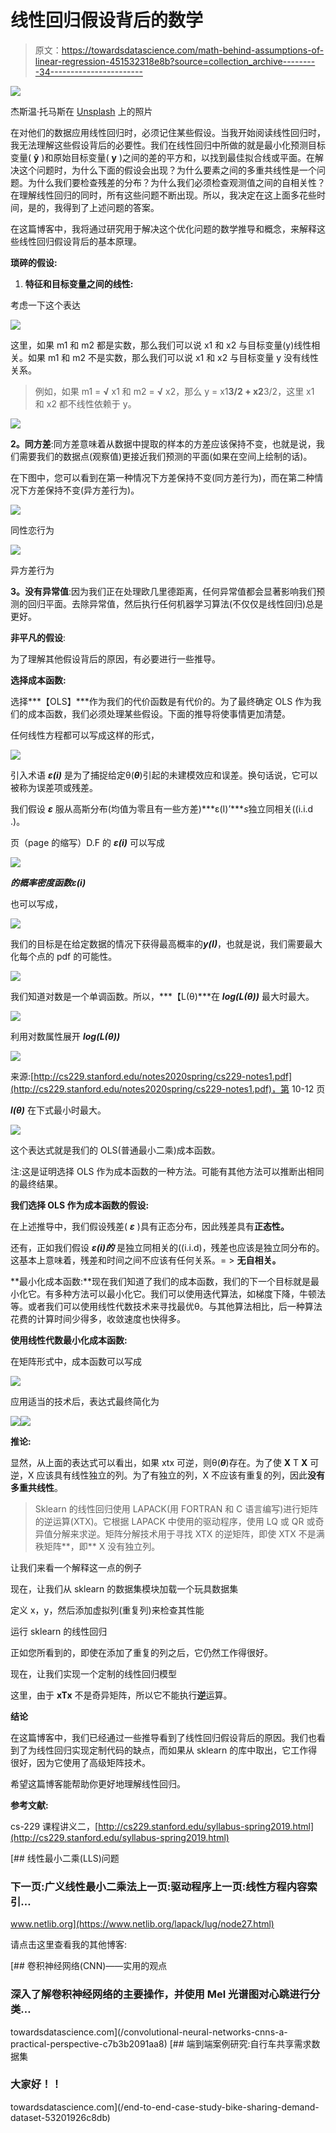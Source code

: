 # 线性回归假设背后的数学

> 原文：<https://towardsdatascience.com/math-behind-assumptions-of-linear-regression-451532318e8b?source=collection_archive---------34----------------------->

![](img/34de63b356740385c55414ed18c25999.png)

杰斯温·托马斯在 [Unsplash](https://unsplash.com?utm_source=medium&utm_medium=referral) 上的照片

在对他们的数据应用线性回归时，必须记住某些假设。当我开始阅读线性回归时，我无法理解这些假设背后的必要性。我们在线性回归中所做的就是最小化预测目标变量( **ŷ** )和原始目标变量( **y** )之间的差的平方和，以找到最佳拟合线或平面。在解决这个问题时，为什么下面的假设会出现？为什么要素之间的多重共线性是一个问题。为什么我们要检查残差的分布？为什么我们必须检查观测值之间的自相关性？在理解线性回归的同时，所有这些问题不断出现。所以，我决定在这上面多花些时间，是的，我得到了上述问题的答案。

在这篇博客中，我将通过研究用于解决这个优化问题的数学推导和概念，来解释这些线性回归假设背后的基本原理。

**琐碎的假设:**

1.  **特征和目标变量之间的线性:**

考虑一下这个表达

![](img/ac5a86433ea43292be6ba232335ef100.png)

这里，如果 m1 和 m2 都是实数，那么我们可以说 x1 和 x2 与目标变量(y)线性相关。如果 m1 和 m2 不是实数，那么我们可以说 x1 和 x2 与目标变量 y 没有线性关系。

> 例如，如果 m1 = **√** x1 和 m2 = **√** x2，那么 y = x1**3/2 + x2**3/2，这里 x1 和 x2 都不线性依赖于 y。

![](img/a843d79dd20c23ce4469a6af66354ad6.png)

**2。同方差**:同方差意味着从数据中提取的样本的方差应该保持不变，也就是说，我们需要我们的数据点(观察值)更接近我们预测的平面(如果在空间上绘制的话)。

在下图中，您可以看到在第一种情况下方差保持不变(同方差行为)，而在第二种情况下方差保持不变(异方差行为)。

![](img/de5817d93f06106aee1be5f94b9bf6f4.png)

同性恋行为

![](img/113726a65aa1995a35e5be482c46fa68.png)

异方差行为

**3。没有异常值**:因为我们正在处理欧几里德距离，任何异常值都会显著影响我们预测的回归平面。去除异常值，然后执行任何机器学习算法(不仅仅是线性回归)总是更好。

**非平凡的假设**:

为了理解其他假设背后的原因，有必要进行一些推导。

**选择成本函数:**

选择***【OLS】***作为我们的代价函数是有代价的。为了最终确定 OLS 作为我们的成本函数，我们必须处理某些假设。下面的推导将使事情更加清楚。

任何线性方程都可以写成这样的形式，

![](img/ecedac79b1c430d14cb60d319f68a9c0.png)

引入术语 ***ε(i)*** 是为了捕捉给定θ(***θ***)引起的未建模效应和误差。换句话说，它可以被称为误差项或残差。

我们假设 ***ε*** 服从高斯分布(均值为零且有一些方差)***ε(I)’****s*独立同相关((i.i.d .)。

页（page 的缩写）D.F 的 ***ε(i)*** 可以写成

![](img/14023dc3afdd7a3eebcb143375e2441f.png)

***的概率密度函数ε(i)***

也可以写成，

![](img/64837e414a889c1035be64df012d7342.png)

我们的目标是在给定数据的情况下获得最高概率的***y(I)***，也就是说，我们需要最大化每个点的 pdf 的可能性。

![](img/d49dabcbb76b2821da9442e6cf1c935a.png)

我们知道对数是一个单调函数。所以，***【L(θ)***在 ***log(L(θ))*** 最大时最大。

![](img/518c2699fca955e99b8635779b3a72d2.png)

利用对数属性展开 ***log(L(θ))***

![](img/dabd49e40756d9888432ac4c26d02078.png)

来源:[http://cs229.stanford.edu/notes2020spring/cs229-notes1.pdf](http://cs229.stanford.edu/notes2020spring/cs229-notes1.pdf)，第 10-12 页

***l(θ)*** 在下式最小时最大。

![](img/8801db24c414975084b5298c1294853a.png)

这个表达式就是我们的 OLS(普通最小二乘)成本函数。

注:这是证明选择 OLS 作为成本函数的一种方法。可能有其他方法可以推断出相同的最终结果。

**我们选择 OLS 作为成本函数的假设:**

在上述推导中，我们假设残差( ***ε*** )具有正态分布，因此残差具有**正态性。**

还有，正如我们假设 ***ε(i)的*** 是独立同相关的((i.i.d)，残差也应该是独立同分布的。这基本上意味着，残差和时间之间不应该有任何关系。= > **无自相关。**

**最小化成本函数:**现在我们知道了我们的成本函数，我们的下一个目标就是最小化它。有多种方法可以最小化它。我们可以使用迭代算法，如梯度下降，牛顿法等。或者我们可以使用线性代数技术来寻找最优θ。与其他算法相比，后一种算法花费的计算时间少得多，收敛速度也快得多。

**使用线性代数最小化成本函数:**

在矩阵形式中，成本函数可以写成

![](img/814973aae888eba887e56808506f765e.png)

应用适当的技术后，表达式最终简化为

![](img/9f7064b3ad2706043918345d85b47ef6.png)![](img/f0419bceb5452f2d326d97507617a255.png)

**推论:**

显然，从上面的表达式可以看出，如果 xtx 可逆，则θ(***θ***)存在。为了使 **X** T **X** 可逆，X 应该具有线性独立的列。为了有独立的列，X 不应该有重复的列，因此**没有多重共线性**。

> Sklearn 的线性回归使用 LAPACK(用 FORTRAN 和 C 语言编写)进行矩阵的逆运算(XTX)。它根据 LAPACK 中使用的驱动程序，使用 LQ 或 QR 或奇异值分解来求逆。矩阵分解技术用于寻找 XTX 的逆矩阵，即使 XTX 不是满秩矩阵**，即** X 没有独立列。

让我们来看一个解释这一点的例子

现在，让我们从 sklearn 的数据集模块加载一个玩具数据集

定义 x，y，然后添加虚拟列(重复列)来检查其性能

运行 sklearn 的线性回归

正如您所看到的，即使在添加了重复的列之后，它仍然工作得很好。

现在，让我们实现一个定制的线性回归模型

这里，由于 **xTx** 不是奇异矩阵，所以它不能执行**逆**运算。

**结论**

在这篇博客中，我们已经通过一些推导看到了线性回归假设背后的原因。我们也看到了为线性回归实现定制代码的缺点，而如果从 sklearn 的库中取出，它工作得很好，因为它使用了高级矩阵技术。

希望这篇博客能帮助你更好地理解线性回归。

**参考文献:**

cs-229 课程讲义二，[http://cs229.stanford.edu/syllabus-spring2019.html](http://cs229.stanford.edu/syllabus-spring2019.html)

[](https://www.netlib.org/lapack/lug/node27.html) [## 线性最小二乘(LLS)问题

### 下一页:广义线性最小二乘法上一页:驱动程序上一页:线性方程内容索引…

www.netlib.org](https://www.netlib.org/lapack/lug/node27.html) 

请点击这里查看我的其他博客:

[](/convolutional-neural-networks-cnns-a-practical-perspective-c7b3b2091aa8) [## 卷积神经网络(CNN)——实用的观点

### 深入了解卷积神经网络的主要操作，并使用 Mel 光谱图对心跳进行分类…

towardsdatascience.com](/convolutional-neural-networks-cnns-a-practical-perspective-c7b3b2091aa8) [](/end-to-end-case-study-bike-sharing-demand-dataset-53201926c8db) [## 端到端案例研究:自行车共享需求数据集

### 大家好！！

towardsdatascience.com](/end-to-end-case-study-bike-sharing-demand-dataset-53201926c8db)